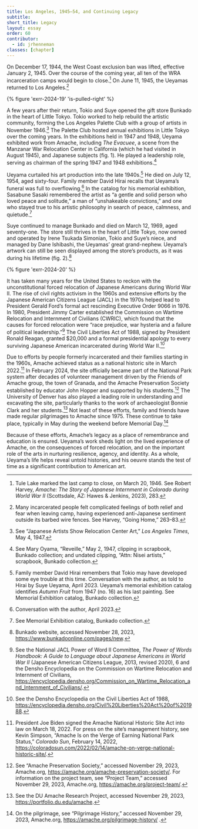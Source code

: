 ```yaml
---
title: Los Angeles, 1945–54, and Continuing Legacy
subtitle: 
short_title: Legacy
layout: essay
order: 60
contributor:
  - id: jrhenneman
classes: [chapter]
---
```


On December 17, 1944, the West Coast exclusion ban was lifted, effective January 2, 1945. Over the course of the coming year, all ten of the WRA incarceration camps would begin to close.[^1] On June 11, 1945, the Ueyamas returned to Los Angeles.[^2]

{% figure 'exrr-2024-19' 'is-pulled-right' %}

A few years after their return, Tokio and Suye opened the gift store Bunkado in the heart of Little Tokyo. Tokio worked to help rebuild the artistic community, forming the Los Angeles Palette Club with a group of artists in November 1946.[^3] The Palette Club hosted annual exhibitions in Little Tokyo over the coming years. In the exhibitions held in 1947 and 1948, Ueyama exhibited work from Amache, including *The Evacuee*, a scene from the Manzanar War Relocation Center in California (which he had visited in August 1945), and Japanese subjects (fig. 1). He played a leadership role, serving as chairman of the spring 1947 and 1948 exhibitions.[^4]


Ueyama curtailed his art production into the late 1940s.[^5] He died on July 12, 1954, aged sixty-four. Family member David Hirai recalls that Ueyama’s funeral was full to overflowing.[^6] In the catalog for his memorial exhibition, Sasabune Sasaki remembered the artist as “a gentle and solid person who loved peace and solitude,” a man of “unshakeable convictions,” and one who stayed true to his artistic philosophy in search of peace, calmness, and quietude.[^7]

Suye continued to manage Bunkado and died on March 12, 1969, aged seventy-one. The store still thrives in the heart of Little Tokyo, now owned and operated by Irene Tsukada Simonian, Tokio and Suye’s niece, and managed by Dane Ishibashi, the Ueyamas’ great grand-nephew. Ueyama’s artwork can still be seen displayed among the store’s products, as it was during his lifetime (fig. 2).[^8]

{% figure 'exrr-2024-20' %}

It has taken many years for the United States to reckon with the unconstitutional forced relocation of Japanese Americans during World War II. The rise of civil rights activism in the 1960s and extensive efforts by the Japanese American Citizens League (JACL) in the 1970s helped lead to President Gerald Ford’s formal act rescinding Executive Order 9066 in 1976. In 1980, President Jimmy Carter established the Commission on Wartime Relocation and Internment of Civilians (CWRIC), which found that the causes for forced relocation were “race prejudice, war hysteria and a failure of political leadership.”[^9]  The Civil Liberties Act of 1988, signed by President Ronald Reagan, granted $20,000 and a formal presidential apology to every surviving Japanese American incarcerated during World War II.[^10]   

Due to efforts by people formerly incarcerated and their families starting in the 1960s, Amache achieved status as a national historic site in March 2022.[^11] In February 2024, the site officially became part of the National Park system after decades of volunteer management driven by the Friends of Amache group, the town of Granada, and the Amache Preservation Society established by educator John Hopper and supported by his students.[^12] The University of Denver has also played a leading role in understanding and excavating the site, particularly thanks to the work of archaeologist Bonnie Clark and her students.[^13] Not least of these efforts, family and friends have made regular pilgrimages to Amache since 1975. These continue to take place, typically in May during the weekend before Memorial Day.[^14]

Because of these efforts, Amache’s legacy as a place of remembrance and education is ensured. Ueyama’s work sheds light on the lived experience of Amache, on the consequences of forced relocation, and on the important role of the arts in nurturing resilience, agency, and identity. As a whole, Ueyama’s life helps reveal untold histories, and his oeuvre stands the test of time as a significant contribution to American art.

[^1]: Tule Lake marked the last camp to close, on March 20, 1946. See Robert Harvey, *Amache: The Story of Japanese Internment in Colorado during World War II* (Scottsdale, AZ: Hawes & Jenkins, 2023), 283.

[^2]: Many incarcerated people felt complicated feelings of both relief and fear when leaving camp, having experienced anti-Japanese sentiment outside its barbed wire fences. See Harvey, “Going Home,” 263–83.

[^3]: See “Japanese Artists Show Relocation Center Art,” *Los Angeles Times*, May 4, 1947.

[^4]: See Mary Oyama, “Reveille,” May 2, 1947, clipping in scrapbook, Bunkado collection; and undated clipping, “Attn: Nisei artists,” scrapbook, Bunkado collection.

[^5]: Family member David Hirai remembers that Tokio may have developed some eye trouble at this time. Conversation with the author, as told to Hirai by Suye Ueyama, April 2023. Ueyama’s memorial exhibition catalog identifies *Autumn Fruit* from 1947 (no. 16) as his last painting. See Memorial Exhibition catalog, Bunkado collection.

[^6]: Conversation with the author, April 2023.

[^7]: See Memorial Exhibition catalog, Bunkado collection.

[^8]: Bunkado website, accessed November 28, 2023, https://www.bunkadoonline.com/pages/new.

[^9]: See the National JACL Power of Word II Committee, *The Power of Words Handbook: A Guide to Language about Japanese Americans in World War II* (Japanese American Citizens League, 2013, revised 2020), 6 and the Densho Encyclopedia on the Commission on Wartime Relocation and Internment of Civilians, https://encyclopedia.densho.org/Commission_on_Wartime_Relocation_and_Internment_of_Civilians/.

[^10]: See the Densho Encyclopedia on the Civil Liberties Act of 1988, https://encyclopedia.densho.org/Civil%20Liberties%20Act%20of%201988.

[^11]: President Joe Biden signed the Amache National Historic Site Act into law on March 18, 2022. For press on the site’s management history, see Kevin Simpson, “Amache Is on the Verge of Earning National Park Status,” *Colorado Sun*, February 14, 2022, https://coloradosun.com/2022/02/14/amache-on-verge-national-historic-site/.

[^12]: See “Amache Preservation Society,” accessed November 29, 2023, Amache.org, https://amache.org/amache-preservation-society/. For information on the project team, see “Project Team,” accessed November 29, 2023, Amache.org, https://amache.org/project-team/.

[^13]: See the DU Amache Research Project, accessed November 29, 2023, https://portfolio.du.edu/amache.

[^14]: On the pilgrimage, see “Pilgrimage History,” accessed November 29, 2023, Amache.org, https://amache.org/pilgrimage-history/ .
